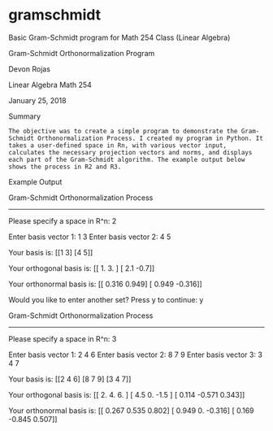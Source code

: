 # gramschmidt
Basic Gram-Schmidt program for Math 254 Class (Linear Algebra)

Gram-Schmidt
Orthonormalization Program
 

Devon Rojas

Linear Algebra
Math 254


January 25, 2018



Summary

	The objective was to create a simple program to demonstrate the Gram-Schmidt Orthonormalization Process. I created my program in Python. It takes a user-defined space in Rn, with various vector input, calculates the necessary projection vectors and norms, and displays each part of the Gram-Schmidt algorithm. The example output below shows the process in R2 and R3. 
  
Example Output

Gram-Schmidt Orthonormalization Process

---------------------------------------

Please specify a space in R^n: 2

Enter basis vector 1: 1 3
Enter basis vector 2: 4 5

Your basis is:
[[1 3]
 [4 5]]

Your orthogonal basis is:
[[ 1.   3. ]
 [ 2.1 -0.7]]

Your orthonormal basis is:
[[ 0.316  0.949]
 [ 0.949 -0.316]]

Would you like to enter another set? Press y to continue: y

Gram-Schmidt Orthonormalization Process

---------------------------------------

Please specify a space in R^n: 3

Enter basis vector 1: 2 4 6
Enter basis vector 2: 8 7 9
Enter basis vector 3: 3 4 7

Your basis is:
[[2 4 6]
 [8 7 9]
 [3 4 7]]

Your orthogonal basis is:
[[ 2.     4.     6.   ]
 [ 4.5    0.    -1.5  ]
 [ 0.114 -0.571  0.343]]

Your orthonormal basis is:
[[ 0.267  0.535  0.802]
 [ 0.949  0.    -0.316]
 [ 0.169 -0.845  0.507]]
